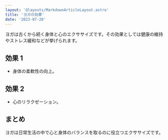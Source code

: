 ```yaml
---
layout: '@layouts/MarkdownArticleLayout.astro'
title: 'ヨガの効果'
date: '2023-07-20'
---
```


ヨガは古くから続く身体と心のエクササイズです。その効果としては健康の維持やストレス緩和などが挙げられます。

## 効果 1

- 身体の柔軟性の向上。

## 効果 2

- 心のリラクゼーション。

## まとめ

ヨガは日常生活の中で心と身体のバランスを取るのに役立つエクササイズです。
